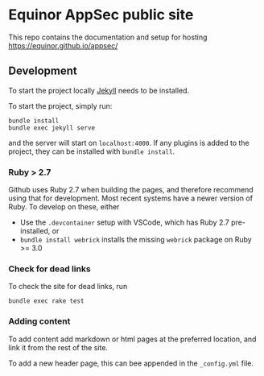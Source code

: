 # Equinor AppSec public site

This repo contains the documentation and setup for hosting https://equinor.github.io/appsec/

## Development
To start the project locally [Jekyll](https://jekyllrb.com/docs/installation/)
needs to be installed.

To start the project, simply run:
```
bundle install
bundle exec jekyll serve
```
and the server will start on `localhost:4000`. If any plugins is added to the
project, they can be installed with `bundle install`.

### Ruby > 2.7
Github uses Ruby 2.7 when building the pages, and therefore recommend using that for
development. Most recent systems have a newer version of Ruby. To develop on these,
either
* Use the `.devcontainer` setup with VSCode, which has Ruby 2.7 pre-installed, or
* `bundle install webrick` installs the missing `webrick` package on Ruby >= 3.0

### Check for dead links
To check the site for dead links, run
```
bundle exec rake test
```

### Adding content
To add content add markdown or html pages at the preferred location, and link
it from the rest of the site.

To add a new header page, this can bee appended in the `_config.yml` file.
